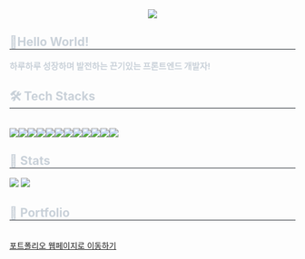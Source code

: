 

<!--
**6bjs4112/6bjs4112** is a ✨ _special_ ✨ repository because its `README.md` (this file) appears on your GitHub profile.

Here are some ideas to get you started:

- 🔭 I’m currently working on ...
- 🌱 I’m currently learning ...
- 👯 I’m looking to collaborate on ...
- 🤔 I’m looking for help with ...
- 💬 Ask me about ...
- 📫 How to reach me: ...
- 😄 Pronouns: ...
- ⚡ Fun fact: ...
-->

<div align= "center">
    <img src="https://capsule-render.vercel.app/api?type=waving&color=0:8f94ff,100:ff7070&height=180&text=Yoonha%20Kim's%20Github&animation=twinkling&fontColor=ffffff&fontSize=45" />
</div>
    <div style="text-align: left;"> 
        <h2 style="border-bottom: 1px solid #21262d; color: #c9d1d9;"> 🥰Hello World! </h2>  
        <div style="font-weight: 700; font-size: 15px; text-align: left; color: #c9d1d9;"> 하루하루 성장하며 발전하는 끈기있는 프론트엔드 개발자!</li> </div> 
    </div>
    <div style="text-align: left;">
    <h2 style="border-bottom: 1px solid #21262d; color: #c9d1d9;"> 🛠️ Tech Stacks </h2> <br> 
   <div  style="margin: 0; text-align: left; display: flex; flex-wrap: wrap;">
          <img src="https://img.shields.io/badge/HTML5-E34F26?style=flat&logo=HTML5&logoColor=white">
          <img src="https://img.shields.io/badge/CSS3-1572B6?style=flat&logo=CSS3&logoColor=white">
          <img src="https://img.shields.io/badge/Javascript-F7DF1E?style=flat&logo=Javascript&logoColor=white">
          <img src="https://img.shields.io/badge/React-61DAFB?style=flat&logo=React&logoColor=white">
          <img src="https://img.shields.io/badge/Next.js-000000?style=flat&logo=Next.js&logoColor=white">
          <img src="https://img.shields.io/badge/Vue.js-4FC08D?style=flat&logo=Vue.js&logoColor=white">
          <img src="https://img.shields.io/badge/jQuery-0769AD?style=flat&logo=jQuery&logoColor=white">
          <img src="https://img.shields.io/badge/Sass-CC6699?style=flat&logo=Sass&logoColor=white">
          <img src="https://img.shields.io/badge/MySQL-4479A1?style=flat&logo=MySQL&logoColor=white">
          <img src="https://img.shields.io/badge/MariaDB-003545?style=flat&logo=MariaDB&logoColor=white">
          <img src="https://img.shields.io/badge/MongoDB-47A248?style=flat&logo=MongoDB&logoColor=white">
          <img src="https://img.shields.io/badge/Figma-F24E1E?style=flat&logo=Figma&logoColor=white">
          </div>
    </div>
    <div style="text-align: left;"> 
    <h2 style="border-bottom: 1px solid #21262d; color: #c9d1d9;"> 🏅 Stats </h2> <div style="text-align: left;"> <img src="https://github-readme-stats.vercel.app/api?username=6bjs4112&bg_color=60,8f94ff,ffa8a8&title_color=ffffff&text_color=ffffff"
         /> <img src="https://github-readme-stats.vercel.app/api/top-langs/?username=6bjs4112&layout=compact&bg_color=60,8f94ff,ffa8a8&title_color=ffffff&text_color=ffffff"
           /> </div> 
    </div>
<div style="text-align: left;"> 
    <h2 style="border-bottom: 1px solid #21262d; color: #c9d1d9;"> 📂 Portfolio </h2> <br> 
    <div  style="margin: 0; text-align: left; display: flex; flex-wrap: wrap;">
      <a href="https://yoonhakim-portfolio.netlify.app" target="_blank">포트폴리오 웹페이지로 이동하기</a>
    </div>
</div>
    
